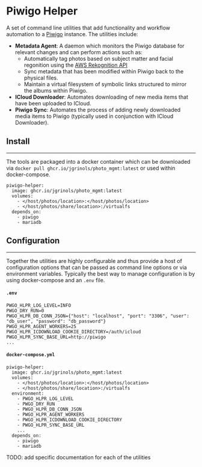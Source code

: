 Piwigo Helper
=============

A set of command line utilities that add functionality and workflow automation to a [Piwigo](https://github.com/Piwigo/Piwigo) instance.
The utilities include:
* **Metadata Agent**: A daemon which monitors the Piwigo database for relevant changes and can perform actions such as:
  - Automatically tag photos based on subject matter and facial regonition using the [AWS Rekognition API](https://aws.amazon.com/rekognition/)
  - Sync metadata that has been modified within Piwigo back to the physical files.
  - Maintain a virtual filesystem of symbolic links structured to mirror the albums within Piwigo.
* **ICloud Downloader**: Automates downloading of new media items that have been uploaded to ICloud.
* **Piwigo Sync**: Automates the process of adding newly downloaded media items to Piwigo (typically used in conjunction with ICloud Downloader).

## Install
---

The tools are packaged into a docker container which can be downloaded via ``docker pull ghcr.io/jgrinols/photo_mgmt:latest`` or used within docker-compose.

```
piwigo-helper:
  image: ghcr.io/jgrinols/photo_mgmt:latest
  volumes:
    - </host/photos/location>:</host/photos/location>
    - </host/photos/share/location>:/virtualfs
  depends_on:
    - piwigo
    - mariadb
```

## Configuration
---

Together the utilities are highly configurable and thus provide a host of configuration options that can be passed as command line options or via environment variables.
Typically the best way to manage configuration is by using docker-compose and an ``.env`` file.

#### **`.env`**
```
PWGO_HLPR_LOG_LEVEL=INFO
PWGO_DRY_RUN=0
PWGO_HLPR_DB_CONN_JSON={"host": "localhost", "port": "3306", "user": "db_user", "password": "db_password"}
PWGO_HLPR_AGENT_WORKERS=25
PWGO_HLPR_ICDOWNLOAD_COOKIE_DIRECTORY=/auth/icloud
PWGO_HLPR_SYNC_BASE_URL=http://piwigo
...
```

#### **`docker-compose.yml`**
```
piwigo-helper:
  image: ghcr.io/jgrinols/photo_mgmt:latest
  volumes:
    - </host/photos/location>:</host/photos/location>
    - </host/photos/share/location>:/virtualfs
  environment:
    - PWGO_HLPR_LOG_LEVEL
    - PWGO_DRY_RUN
    - PWGO_HLPR_DB_CONN_JSON
    - PWGO_HLPR_AGENT_WORKERS
    - PWGO_HLPR_ICDOWNLOAD_COOKIE_DIRECTORY
    - PWGO_HLPR_SYNC_BASE_URL
    ...
  depends_on:
    - piwigo
    - mariadb
```

TODO: add specific documentation for each of the utilities

